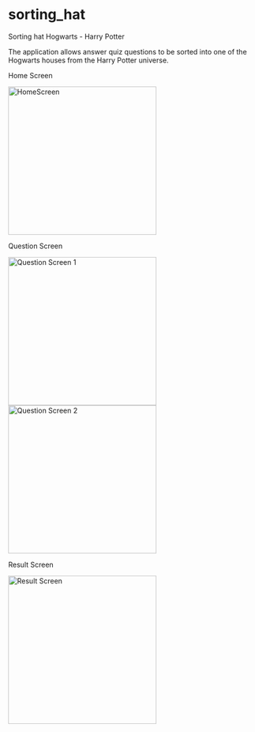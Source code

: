 # sorting_hat

Sorting hat Hogwarts - Harry Potter

The application allows answer quiz questions to be sorted into one of the Hogwarts houses from the Harry Potter universe.

Home Screen

<img src="https://github.com/user-attachments/assets/7d178f19-4a41-4248-bf59-a78a185ad552" alt="HomeScreen" width="300">


Question Screen

<img src="https://github.com/user-attachments/assets/a739af0f-ef7e-4195-9360-bffc365758a1" alt="Question Screen 1" width="300">

<img src="https://github.com/user-attachments/assets/f3b0cb14-601d-456d-b253-ac1d2cabd969" alt="Question Screen 2" width="300">


Result Screen

<img src="https://github.com/user-attachments/assets/768cbe62-ee9d-46c6-8ffd-6e61d4cbc5d4" alt="Result Screen" width="300">
